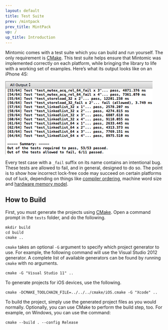 ```yaml
---
layout: default
title: Test Suite
prev: /mintpack
prev_title: MintPack
up: /
up_title: Introduction
---
```


Mintomic comes with a test suite which you can build and run yourself. The only requirement is [CMake](http://www.cmake.org/). This test suite helps ensure that Mintomic was implemented correctly on each platform, while bringing the library to life with a working set of examples. Here’s what its output looks like on an iPhone 4S:

![](testsuite_iphone4s.png)

Every test case with a `_fail` suffix on its name contains an intentional bug. These tests are allowed to fail, and in general, designed to do so. The point is to show how incorrect lock-free code may succeed on certain platforms out of luck, depending on things like <a href="http://preshing.com/20120625/memory-ordering-at-compile-time">compiler ordering</a>, machine word size and <a href="http://preshing.com/20120930/weak-vs-strong-memory-models">hardware memory model</a>.

## How to Build

First, you must generate the projects using [CMake](http://www.cmake.org/). Open a command prompt in the `tests` folder, and do the following.

    mkdir build
    cd build
    cmake .. 

`cmake` takes an optional `-G` argument to specify which project generator to use. For example, the following command will use the Visual Studio 2012 generator. A complete list of available generators can be found by running `cmake` with no arguments.

    cmake -G "Visual Studio 11" ..

To generate projects for iOS devices, use the following.

    cmake -DCMAKE_TOOLCHAIN_FILE=../../../cmake/iOS.cmake -G "Xcode" ..

To build the project, simply use the generated project files as you would normally. Optionally, you can use CMake to perform the build step, too. For example, on Windows, you can use the command:

    cmake --build . --config Release

